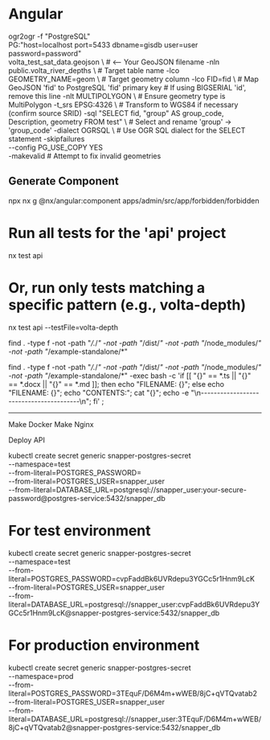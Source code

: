 # Angular 

ogr2ogr -f "PostgreSQL" \
  PG:"host=localhost port=5433 dbname=gisdb user=user password=password" \
  volta_test_sat_data.geojson \ # <-- Your GeoJSON filename
  -nln public.volta_river_depths \ # Target table name
  -lco GEOMETRY_NAME=geom \ # Target geometry column
  -lco FID=fid \ # Map GeoJSON 'fid' to PostgreSQL 'fid' primary key
                 # If using BIGSERIAL 'id', remove this line
  -nlt MULTIPOLYGON \ # Ensure geometry type is MultiPolygon
  -t_srs EPSG:4326 \ # Transform to WGS84 if necessary (confirm source SRID)
  -sql "SELECT fid, \"group\" AS group_code, Description, geometry FROM test" \ # Select and rename 'group' -> 'group_code'
  -dialect OGRSQL \ # Use OGR SQL dialect for the SELECT statement
  -skipfailures \
  --config PG_USE_COPY YES \
  -makevalid # Attempt to fix invalid geometries

## Generate Component

npx nx g @nx/angular:component apps/admin/src/app/forbidden/forbidden




# Run all tests for the 'api' project
nx test api

# Or, run only tests matching a specific pattern (e.g., volta-depth)
nx test api --testFile=volta-depth



find . -type f -not -path "*/\.*/*" -not -path "*/dist/*" -not -path "*/node_modules/*" -not -path "*/example-standalone/*"


find . -type f -not -path "*/\.*/*" -not -path "*/dist/*" -not -path "*/node_modules/*" -not -path "*/example-standalone/*" -exec bash -c 'if [[ "{}" == *.ts || "{}" == *.docx || "{}" == *.md ]]; then echo "FILENAME: {}"; else echo "FILENAME: {}"; echo "CONTENTS:"; cat "{}"; echo -e "\n----------------------------------------\n"; fi' \;






-----
Make Docker
Make Nginx

Deploy API



kubectl create secret generic snapper-postgres-secret \
  --namespace=test \
  --from-literal=POSTGRES_PASSWORD= \
  --from-literal=POSTGRES_USER=snapper_user \
  --from-literal=DATABASE_URL=postgresql://snapper_user:your-secure-password@postgres-service:5432/snapper_db


# For test environment
kubectl create secret generic snapper-postgres-secret \
  --namespace=test \
  --from-literal=POSTGRES_PASSWORD=cvpFaddBk6UVRdepu3YGCc5r1Hnm9LcK \
  --from-literal=POSTGRES_USER=snapper_user \
  --from-literal=DATABASE_URL=postgresql://snapper_user:cvpFaddBk6UVRdepu3YGCc5r1Hnm9LcK@snapper-postgres-service:5432/snapper_db

# For production environment
kubectl create secret generic snapper-postgres-secret \
  --namespace=prod \
  --from-literal=POSTGRES_PASSWORD=3TEquF/D6M4m+wWEB/8jC+qVTQvatab2 \
  --from-literal=POSTGRES_USER=snapper_user \
  --from-literal=DATABASE_URL=postgresql://snapper_user:3TEquF/D6M4m+wWEB/8jC+qVTQvatab2@snapper-postgres-service:5432/snapper_db